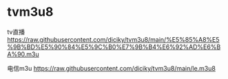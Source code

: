 # tvm3u8
tv直播
https://raw.githubusercontent.com/diciky/tvm3u8/main/%E5%85%A8%E5%9B%BD%E5%90%84%E5%9C%B0%E7%9B%B4%E6%92%AD%E6%BA%90.m3u

电信m3u
https://raw.githubusercontent.com/diciky/tvm3u8/main/le.m3u8
